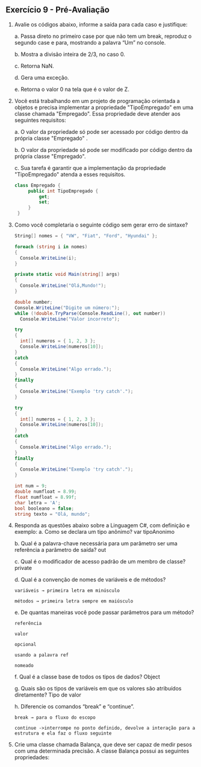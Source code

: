 ## Exercício 9 - Pré-Avaliação

1. Avalie os códigos abaixo, informe a saída para cada caso e justifique:

   a. Passa direto no primeiro case por que não tem um break, reproduz o segundo case e para, mostrando a palavra “Um” no console.
   
   b. Mostra a divisão inteira de 2/3, no caso 0.

   c. Retorna NaN.

   d. Gera uma exceção.

   e. Retorna o valor 0 na tela que é o valor de Z.

2. Você está trabalhando em um projeto de programação orientada a objetos e precisa implementar a propriedade "TipoEmpregado" em uma classe chamada "Empregado". Essa propriedade deve atender aos seguintes requisitos:

   a. O valor da propriedade só pode ser acessado por código dentro da própria classe "Empregado" .

   b. O valor da propriedade só pode ser modificado por código dentro da própria classe "Empregado".

   c. Sua tarefa é garantir que a implementação da propriedade "TipoEmpregado" atenda a esses requisitos.
   ```csharp
   class Empregado {
    	public int TipoEmpregado {
    		get;
    		set;
    	}
    }
   ```
  
3. Como você completaria o seguinte código sem gerar erro de sintaxe?

   
    ```csharp
    String[] nomes = { "VW", "Fiat", "Ford", "Hyundai" };

    foreach (string i in nomes)
    {
      Console.WriteLine(i);
    }
    ```

    ```csharp
    private static void Main(string[] args)
    {
      Console.WriteLine("Olá,Mundo!");
    }
    ```

    ```csharp
    double number;
    Console.WriteLine("Digite um número:");
    while (!double.TryParse(Console.ReadLine(), out number))
      Console.WriteLine("Valor incorreto");
    ```

    ```csharp
    try
    {
      int[] numeros = { 1, 2, 3 };
      Console.WriteLine(numeros[10]);
    }
    catch
    {
      Console.WriteLine("Algo errado.");
    }
    finally
    {
      Console.WriteLine("Exemplo 'try catch'.");
    }
    ```

    ```csharp
    try
    {
      int[] numeros = { 1, 2, 3 };
      Console.WriteLine(numeros[10]);
    }
    catch
    {
      Console.WriteLine("Algo errado.");
    }
    finally
    {
      Console.WriteLine("Exemplo 'try catch'.");
    }
    ```

    ```csharp
    int num = 9;
    double numfloat = 8.99;
    float numfloat = 8.99f;
    char letra = 'A';
    bool booleano = false;
    string texto = "Olá, mundo";
    ```

4. Responda as questões abaixo sobre a Linguagem C#, com definição e exemplo:
   a. Como se declara um tipo anônimo? var tipoAnonimo
   
   b. Qual é a palavra-chave necessária para um parâmetro ser uma referência a parâmetro de saída? out

   c. Qual é o modificador de acesso padrão de um membro de classe? private

   d. Qual é a convenção de nomes de variáveis e de métodos?
   
       variáveis → primeira letra em minúsculo

       métodos → primeira letra sempre em maiúsculo

   e. De quantas maneiras você pode passar parâmetros para um método?

       referência

       valor

       opcional

       usando a palavra ref

       nomeado

   f. Qual é a classe base de todos os tipos de dados? Object     

   g. Quais são os tipos de variáveis em que os valores são atribuídos diretamente? Tipo de valor

   h. Diferencie os comandos “break” e “continue”.

       break → para o fluxo do escopo 
        
       continue ->interrompe no ponto definido, devolve a interação para a estrutura e ela faz o fluxo seguinte
   

6. Crie uma classe chamada Balança, que deve ser capaz de medir pesos com uma determinada precisão. A classe Balança possui as seguintes propriedades:
